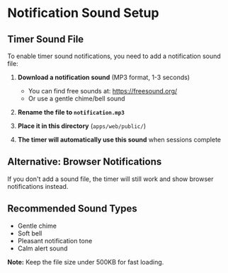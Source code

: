 # Notification Sound Setup

## Timer Sound File

To enable timer sound notifications, you need to add a notification sound file:

1. **Download a notification sound** (MP3 format, 1-3 seconds)
   - You can find free sounds at: https://freesound.org/
   - Or use a gentle chime/bell sound

2. **Rename the file to `notification.mp3`**

3. **Place it in this directory** (`apps/web/public/`)

4. **The timer will automatically use this sound** when sessions complete

## Alternative: Browser Notifications

If you don't add a sound file, the timer will still work and show browser notifications instead.

## Recommended Sound Types

- Gentle chime
- Soft bell
- Pleasant notification tone
- Calm alert sound

**Note:** Keep the file size under 500KB for fast loading.
